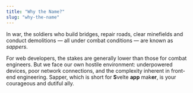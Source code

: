 ```yaml
---
title: "Why the Name?"
slug: "why-the-name"
---
```


<p>In war, the soldiers who build bridges, repair roads, clear minefields and conduct demolitions — all under combat conditions — are known as <em>sappers</em>.</p>

<p>For web developers, the stakes are generally lower than those for combat engineers. But we face our own hostile environment: underpowered devices, poor network connections, and the complexity inherent in front-end engineering. Sapper, which is short for <strong>S</strong>velte <strong>app</strong> mak<strong>er</strong>, is your courageous and dutiful ally.</p>
